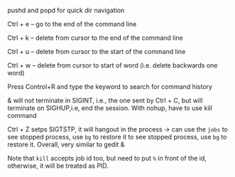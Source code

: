 pushd and popd for quick dir navigation

Ctrl + e – go to the end of the command line

Ctrl + k – delete from cursor to the end of the command line

Ctrl + u – delete from cursor to the start of the command line

Ctrl + w – delete from cursor to start of word (i.e. delete backwards one word)

Press Control+R and type the keyword to search for command history

& will not terminate in SIGINT, i.e., the one sent by Ctrl + C, but will terminate on SIGHUP,i.e, end the session. With nohup, have to use kill command

Ctrl + Z setps SIGTSTP, it will hangout in the process -> can use the `jobs` to see stopped process, use `bg` to restore it to see stopped process, use `bg` to restore it. Overall, very similar to gedit &

Note that `kill` accepts job id too, but need to put `%` in front of the id, otherwise, it will be treated as PID.
